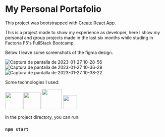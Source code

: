 <h1>My Personal Portafolio</h1>

This project was bootstrapped with [Create React App](https://github.com/facebook/create-react-app).

This is a project made to show my experience as developer, here I show my personal and group projects made in the last six months while studing in Factoría F5's FullStack Bootcamp. 

Below I leave some screenshots of the figma design.

![Captura de pantalla de 2023-01-27 10-28-56](https://user-images.githubusercontent.com/114617641/215054457-b9b87ce0-0834-4353-9f66-59245bcb3249.png)
![Captura de pantalla de 2023-01-27 10-36-29](https://user-images.githubusercontent.com/114617641/215054829-00f401b1-9c14-4751-b946-153f481784d5.png)
![Captura de pantalla de 2023-01-27 10-38-22](https://user-images.githubusercontent.com/114617641/215055215-395742da-6df3-4093-badd-4fc943e76932.png)


Some technologies I used: 

<img src="https://user-images.githubusercontent.com/114617641/215056736-82d43dcb-b86d-4cbb-8aac-f321f9be14c9.svg" style="width: 55px;"></img>
<img src="https://user-images.githubusercontent.com/114617641/215056853-7e75720b-052e-4c9b-9272-cce360c89b2f.svg" style="width: 55px;"></img>
<img src="https://user-images.githubusercontent.com/114617641/215058065-6f09c656-c516-4dee-aa90-6e6d9247ba29.svg" style="width: 65px"></img>
<img src="https://user-images.githubusercontent.com/114617641/215058304-7245262c-f9f2-4101-b09d-c6eee6cd1106.svg" style="width: 45px"></img>




In the project directory, you can run:

### `npm start`

